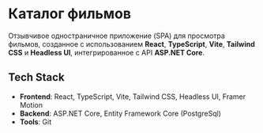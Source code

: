 # Каталог фильмов

Отзывчивое одностраничное приложение (SPA) для просмотра фильмов, созданное с использованием **React**, **TypeScript**, **Vite**, **Tailwind CSS** и **Headless UI**, интегрированное с API **ASP.NET Core**.

## Tech Stack
- **Frontend**: React, TypeScript, Vite, Tailwind CSS, Headless UI, Framer Motion
- **Backend**: ASP.NET Core, Entity Framework Core (PostgreSql)
- **Tools**: Git
